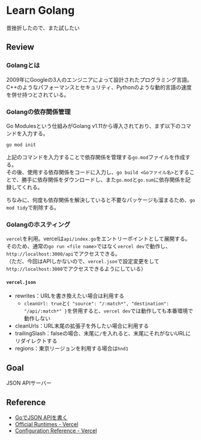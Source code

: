 # Learn Golang
昔挫折したので、また試したい

## Review
### Golangとは
2009年にGoogleの3人のエンジニアによって設計されたプログラミング言語。C++のようなパフォーマンスとセキュリティ、Pythonのような動的言語の速度を併せ持つとされている。

### Golangの依存関係管理
Go Modulesという仕組みがGolang v1.11から導入されており、まず以下のコマンドを入力する。

``` bash
go mod init
```

上記のコマンドを入力することで依存関係を管理する`go.mod`ファイルを作成する。  
その後、使用する依存関係をコードに入力し、`go build <Goファイル名>`とすることで、勝手に依存関係をダウンロードし、また`go.mod`と`go.sum`に依存関係を記録してくれる。

ちなみに、何度も依存関係を解決していると不要なパッケージも溜まるため、`go mod tidy`で削除する。

### Golangのホスティング
`vercel`を利用。vercelは`api/index.go`をエントリーポイントとして展開する。  
そのため、通常の`go run <file name>`ではなく`vercel dev`で動作し、`http://localhost:3000/api`でアクセスできる。  
（ただ、今回はAPIしかないので、`vercel.json`で設定変更をして`http://localhost:3000`でアクセスできるようにしている）

#### `vercel.json`
- rewrites：URLを書き換えたい場合は利用する
  - `cleanUrl: true`と`{ "source": "/:match*", "destination": "/api/:match*" }`を併用すると、`vercel dev`では動作しても本番環境で動作しない
- cleanUrls：URL末尾の拡張子を外したい場合に利用する
- trailingSlash：falseの場合、末尾に`/`を入れると、末尾にそれがないURLにリダイレクトする
- regions：東京リージョンを利用する場合は`hnd1`

## Goal
JSON APIサーバー

## Reference
- [GoでJSON APIを書く](http://sgykfjsm.github.io/blog/2016/03/13/golang-json-api-tutorial/)
- [Official Runtimes - Vercel](https://vercel.com/docs/runtimes#official-runtimes/go)
- [Configuration Reference - Vercel](https://vercel.com/docs/configuration)
